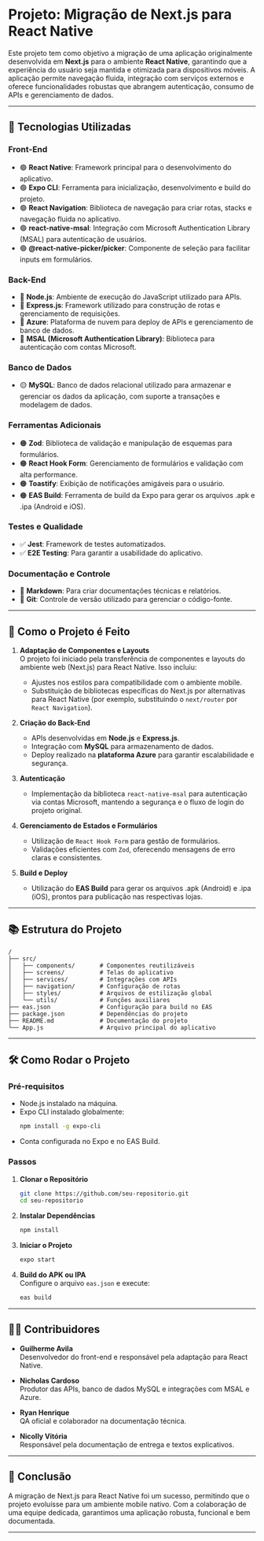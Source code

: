 # **Projeto: Migração de Next.js para React Native**  

Este projeto tem como objetivo a migração de uma aplicação originalmente desenvolvida em **Next.js** para o ambiente **React Native**, garantindo que a experiência do usuário seja mantida e otimizada para dispositivos móveis. A aplicação permite navegação fluida, integração com serviços externos e oferece funcionalidades robustas que abrangem autenticação, consumo de APIs e gerenciamento de dados.

---

## 🚀 **Tecnologias Utilizadas**  

### **Front-End**  
- 🟢 **React Native**: Framework principal para o desenvolvimento do aplicativo.  
- 🟢 **Expo CLI**: Ferramenta para inicialização, desenvolvimento e build do projeto.  
- 🟢 **React Navigation**: Biblioteca de navegação para criar rotas, stacks e navegação fluida no aplicativo.  
- 🟢 **react-native-msal**: Integração com Microsoft Authentication Library (MSAL) para autenticação de usuários.  
- 🟢 **@react-native-picker/picker**: Componente de seleção para facilitar inputs em formulários.  

### **Back-End**  
- 🔵 **Node.js**: Ambiente de execução do JavaScript utilizado para APIs.  
- 🔵 **Express.js**: Framework utilizado para construção de rotas e gerenciamento de requisições.  
- 🔵 **Azure**: Plataforma de nuvem para deploy de APIs e gerenciamento de banco de dados.  
- 🔵 **MSAL (Microsoft Authentication Library)**: Biblioteca para autenticação com contas Microsoft.  

### **Banco de Dados**  
- 🟡 **MySQL**: Banco de dados relacional utilizado para armazenar e gerenciar os dados da aplicação, com suporte a transações e modelagem de dados.  

### **Ferramentas Adicionais**  
- 🟠 **Zod**: Biblioteca de validação e manipulação de esquemas para formulários.  
- 🟠 **React Hook Form**: Gerenciamento de formulários e validação com alta performance.  
- 🟠 **Toastify**: Exibição de notificações amigáveis para o usuário.  
- 🟠 **EAS Build**: Ferramenta de build da Expo para gerar os arquivos .apk e .ipa (Android e iOS).  

### **Testes e Qualidade**  
- ✅ **Jest**: Framework de testes automatizados.  
- ✅ **E2E Testing**: Para garantir a usabilidade do aplicativo.  

### **Documentação e Controle**  
- 📝 **Markdown**: Para criar documentações técnicas e relatórios.  
- 📝 **Git**: Controle de versão utilizado para gerenciar o código-fonte.  

---

## 🔧 **Como o Projeto é Feito**  

1. **Adaptação de Componentes e Layouts**  
   O projeto foi iniciado pela transferência de componentes e layouts do ambiente web (Next.js) para React Native. Isso incluiu:  
   - Ajustes nos estilos para compatibilidade com o ambiente mobile.  
   - Substituição de bibliotecas específicas do Next.js por alternativas para React Native (por exemplo, substituindo o `next/router` por `React Navigation`).  

2. **Criação do Back-End**  
   - APIs desenvolvidas em **Node.js** e **Express.js**.  
   - Integração com **MySQL** para armazenamento de dados.  
   - Deploy realizado na **plataforma Azure** para garantir escalabilidade e segurança.  

3. **Autenticação**  
   - Implementação da biblioteca `react-native-msal` para autenticação via contas Microsoft, mantendo a segurança e o fluxo de login do projeto original.  

4. **Gerenciamento de Estados e Formulários**  
   - Utilização de `React Hook Form` para gestão de formulários.  
   - Validações eficientes com `Zod`, oferecendo mensagens de erro claras e consistentes.  

5. **Build e Deploy**  
   - Utilização do **EAS Build** para gerar os arquivos .apk (Android) e .ipa (iOS), prontos para publicação nas respectivas lojas.  

---

## 📚 **Estrutura do Projeto**  

```plaintext
/
├── src/
│   ├── components/       # Componentes reutilizáveis
│   ├── screens/          # Telas do aplicativo
│   ├── services/         # Integrações com APIs
│   ├── navigation/       # Configuração de rotas
│   ├── styles/           # Arquivos de estilização global
│   └── utils/            # Funções auxiliares
├── eas.json              # Configuração para build no EAS
├── package.json          # Dependências do projeto
├── README.md             # Documentação do projeto
└── App.js                # Arquivo principal do aplicativo
```

---

## 🛠️ **Como Rodar o Projeto**  

### **Pré-requisitos**  
- Node.js instalado na máquina.  
- Expo CLI instalado globalmente:  
  ```bash
  npm install -g expo-cli
  ```  
- Conta configurada no Expo e no EAS Build.  

### **Passos**  

1. **Clonar o Repositório**  
   ```bash
   git clone https://github.com/seu-repositorio.git
   cd seu-repositorio
   ```

2. **Instalar Dependências**  
   ```bash
   npm install
   ```

3. **Iniciar o Projeto**  
   ```bash
   expo start
   ```

4. **Build do APK ou IPA**  
   Configure o arquivo `eas.json` e execute:  
   ```bash
   eas build
   ```

---

## 👨‍💻 **Contribuidores**  

- **Guilherme Avila**  
  Desenvolvedor do front-end e responsável pela adaptação para React Native.  

- **Nicholas Cardoso**  
  Produtor das APIs, banco de dados MySQL e integrações com MSAL e Azure.  

- **Ryan Henrique**  
  QA oficial e colaborador na documentação técnica.  

- **Nicolly Vitória**  
  Responsável pela documentação de entrega e textos explicativos.  

---

## 🌟 **Conclusão**  

A migração de Next.js para React Native foi um sucesso, permitindo que o projeto evoluísse para um ambiente mobile nativo. Com a colaboração de uma equipe dedicada, garantimos uma aplicação robusta, funcional e bem documentada.  

--- 
